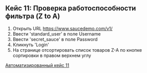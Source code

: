 Кейс 11: Проверка работоспособности фильтра (Z to A)
---

1. Открыть URL https://www.saucedemo.com/v1/
2. Ввести 'standard_user' в поле Username
3. Ввести 'secret_sauce' в поле Password
4. Кликнуть 'Login'
5. На странице отсортировать список товаров Z-A по кнопке сортировки в правом верхнем углу

[Автоматизированный кейс 11](https://github.com/akaMiller/selenium_automation/blob/main/part1/code/test_case11_filter_z_to_a.py)